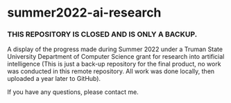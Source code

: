 # summer2022-ai-research

### THIS REPOSITORY IS CLOSED AND IS ONLY A BACKUP.

A display of the progress made during Summer 2022 under a Truman State University Department of Computer Science grant for research into artificial intelligence (This is just a back-up repository for the final product, no work was conducted in this remote repository. All work was done locally, then uploaded a year later to GitHub).

If you have any questions, please contact me.
